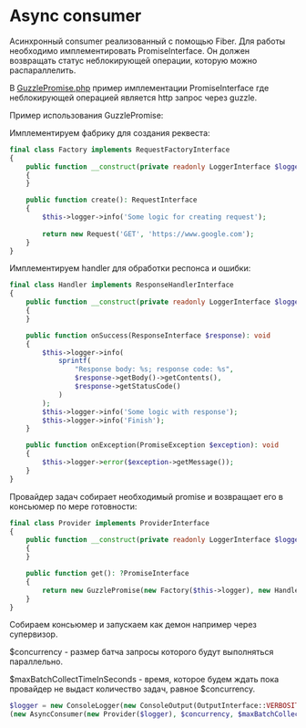 # Async consumer

Асинхронный consumer реализованный с помощью Fiber. Для работы необходимо имплементировать PromiseInterface.
Он должен возвращать статус неблокирующей операции, которую можно распараллелить.

В [GuzzlePromise.php](src%2FPromise%2FGuzzlePromise.php) пример имплементации PromiseInterface где неблокирующей
операцией
является http запрос через guzzle.

Пример использования GuzzlePromise:

Имплементируем фабрику для создания реквеста:

```php
final class Factory implements RequestFactoryInterface
{
    public function __construct(private readonly LoggerInterface $logger)
    {
    }

    public function create(): RequestInterface
    {
        $this->logger->info('Some logic for creating request');
        
        return new Request('GET', 'https://www.google.com');
    }
}
```

Имплементируем handler для обработки респонса и ошибки:

```php
final class Handler implements ResponseHandlerInterface
{
    public function __construct(private readonly LoggerInterface $logger)
    {
    }

    public function onSuccess(ResponseInterface $response): void
    {
        $this->logger->info(
            sprintf(
                "Response body: %s; response code: %s",
                $response->getBody()->getContents(),
                $response->getStatusCode()
            )
        );
        $this->logger->info('Some logic with response');
        $this->logger->info('Finish');
    }

    public function onException(PromiseException $exception): void
    {
        $this->logger->error($exception->getMessage());
    }
}
```

Провайдер задач собирает необходимый promise и возвращает его в консьюмер по мере готовности:

```php
final class Provider implements ProviderInterface
{
    public function __construct(private readonly LoggerInterface $logger)
    {
    }

    public function get(): ?PromiseInterface
    {
        return new GuzzlePromise(new Factory($this->logger), new Handler($this->logger));
    }
}
```

Собираем консьюмер и запускаем как демон например через супервизор.

$concurrency - размер батча запросы которого будут выполняться параллельно.

$maxBatchCollectTimeInSeconds - время, которое будем ждать пока провайдер не выдаст количество задач, равное
$concurrency.

```php
$logger = new ConsoleLogger(new ConsoleOutput(OutputInterface::VERBOSITY_DEBUG));
(new AsyncConsumer(new Provider($logger), $concurrency, $maxBatchCollectTimeInSeconds, $logger))->consume();
```
